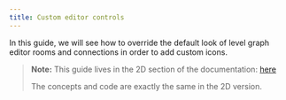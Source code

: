 ```yaml
---
title: Custom editor controls
---
```


In this guide, we will see how to override the default look of level graph editor rooms and connections in order to add custom icons.

> **Note:** This guide lives in the 2D section of the documentation: [here](../../guides/custom-editor-controls.md)
>
> The concepts and code are exactly the same in the 2D version.